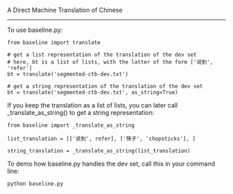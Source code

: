A Direct Machine Translation of Chinese

----

To use baseline.py:

```
from baseline import translate

# get a list representation of the translation of the dev set
# here, bt is a list of lists, with the latter of the form ['说到', 'refer']
bt = translate('segmented-ctb-dev.txt')

# get a string representation of the translation of the dev set
bt = translate('segmented-ctb-dev.txt', as_string=True)
```

If you keep the translation as a list of lists, you can later call _translate_as_string() to get a string representation:

```
from baseline import _translate_as_string

list_translation = [['说到', refer], ['筷子', 'chopsticks'], ]

string_translation = _translate_as_string(list_translation)
```

To demo how baseline.py handles the dev set, call this in your command line:

```
python baseline.py
```